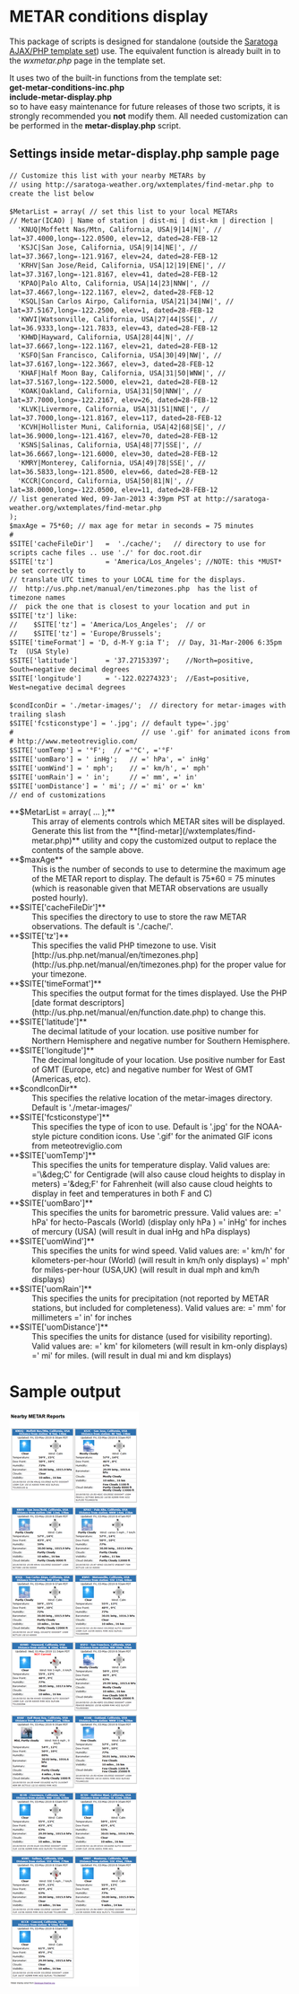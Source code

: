 # METAR conditions display

This package of scripts is designed for standalone (outside the [Saratoga AJAX/PHP template set](https://saratoga-weather.org/wxtemplates/index.php)) use. The equivalent function is already built in to the _wxmetar.php_ page in the template set.

It uses two of the built-in functions from the template set:  
  **get-metar-conditions-inc.php**  
  **include-metar-display.php**  
so to have easy maintenance for future releases of those two scripts, it is strongly recommended you **not** modify them. All needed customization can be performed in the **metar-display.php** script.

## Settings inside metar-display.php sample page

```
// Customize this list with your nearby METARs by
// using http://saratoga-weather.org/wxtemplates/find-metar.php to create the list below

$MetarList = array( // set this list to your local METARs
// Metar(ICAO) | Name of station | dist-mi | dist-km | direction |
  'KNUQ|Moffett Nas/Mtn, California, USA|9|14|N|', // lat=37.4000,long=-122.0500, elev=12, dated=28-FEB-12
  'KSJC|San Jose, California, USA|9|14|NE|', // lat=37.3667,long=-121.9167, elev=24, dated=28-FEB-12
  'KRHV|San Jose/Reid, California, USA|12|19|ENE|', // lat=37.3167,long=-121.8167, elev=41, dated=28-FEB-12
  'KPAO|Palo Alto, California, USA|14|23|NNW|', // lat=37.4667,long=-122.1167, elev=2, dated=28-FEB-12
  'KSQL|San Carlos Airpo, California, USA|21|34|NW|', // lat=37.5167,long=-122.2500, elev=1, dated=28-FEB-12
  'KWVI|Watsonville, California, USA|27|44|SSE|', // lat=36.9333,long=-121.7833, elev=43, dated=28-FEB-12
  'KHWD|Hayward, California, USA|28|44|N|', // lat=37.6667,long=-122.1167, elev=21, dated=28-FEB-12
  'KSFO|San Francisco, California, USA|30|49|NW|', // lat=37.6167,long=-122.3667, elev=3, dated=28-FEB-12
  'KHAF|Half Moon Bay, California, USA|31|50|WNW|', // lat=37.5167,long=-122.5000, elev=21, dated=28-FEB-12
  'KOAK|Oakland, California, USA|31|50|NNW|', // lat=37.7000,long=-122.2167, elev=26, dated=28-FEB-12
  'KLVK|Livermore, California, USA|31|51|NNE|', // lat=37.7000,long=-121.8167, elev=117, dated=28-FEB-12
  'KCVH|Hollister Muni, California, USA|42|68|SE|', // lat=36.9000,long=-121.4167, elev=70, dated=28-FEB-12
  'KSNS|Salinas, California, USA|48|77|SSE|', // lat=36.6667,long=-121.6000, elev=30, dated=28-FEB-12
  'KMRY|Monterey, California, USA|49|78|SSE|', // lat=36.5833,long=-121.8500, elev=66, dated=28-FEB-12
  'KCCR|Concord, California, USA|50|81|N|', // lat=38.0000,long=-122.0500, elev=11, dated=28-FEB-12
// list generated Wed, 09-Jan-2013 4:39pm PST at http://saratoga-weather.org/wxtemplates/find-metar.php
);
$maxAge = 75*60; // max age for metar in seconds = 75 minutes
#
$SITE['cacheFileDir']   =  './cache/';   // directory to use for scripts cache files .. use './' for doc.root.dir
$SITE['tz'] 			= 'America/Los_Angeles'; //NOTE: this *MUST* be set correctly to
// translate UTC times to your LOCAL time for the displays.
//  http://us.php.net/manual/en/timezones.php  has the list of timezone names
//  pick the one that is closest to your location and put in $SITE['tz'] like:
//    $SITE['tz'] = 'America/Los_Angeles';  // or
//    $SITE['tz'] = 'Europe/Brussels';
$SITE['timeFormat'] = 'D, d-M-Y g:ia T';  // Day, 31-Mar-2006 6:35pm Tz  (USA Style)
$SITE['latitude']		= '37.27153397';    //North=positive, South=negative decimal degrees
$SITE['longitude']		= '-122.02274323';  //East=positive, West=negative decimal degrees

$condIconDir = './metar-images/';  // directory for metar-images with trailing slash
$SITE['fcsticonstype'] = '.jpg'; // default type='.jpg'
#                                // use '.gif' for animated icons from # http://www.meteotreviglio.com/
$SITE['uomTemp'] = '°F';  // ='°C', ='°F'
$SITE['uomBaro'] = ' inHg';   // =' hPa', =' inHg'
$SITE['uomWind'] = ' mph';    // =' km/h', =' mph'
$SITE['uomRain'] = ' in';     // =' mm', =' in'
$SITE['uomDistance'] = ' mi'; // =' mi' or =' km'
// end of customizations
```
<dl>

<dt>**$MetarList = array( ... );**</dt>

<dd>This array of elements controls which METAR sites will be displayed. Generate this list from the **[find-metar](/wxtemplates/find-metar.php)** utility and copy the customized output to replace the contents of the sample above.</dd>

<dt>**$maxAge**</dt>

<dd>This is the number of seconds to use to determine the maximum age of the METAR report to display. The default is 75*60 = 75 minutes (which is reasonable given that METAR observations are usually posted hourly).</dd>

<dt>**$SITE['cacheFileDir']**</dt>

<dd>This specifies the directory to use to store the raw METAR observations. The default is './cache/'.</dd>

<dt>**$SITE['tz']**</dt>

<dd>This specifies the valid PHP timezone to use. Visit [http://us.php.net/manual/en/timezones.php](http://us.php.net/manual/en/timezones.php) for the proper value for your timezone.</dd>

<dt>**$SITE['timeFormat']**</dt>

<dd>This specifies the output format for the times displayed. Use the PHP [date format descriptors](http://us.php.net/manual/en/function.date.php) to change this.</dd>

<dt>**$SITE['latitude']**</dt>

<dd>The decimal latitude of your location. use positive number for Northern Hemisphere and negative number for Southern Hemisphere.</dd>

<dt>**$SITE['longitude']**</dt>

<dd>The decimal longitude of your location. Use positive number for East of GMT (Europe, etc) and negative number for West of GMT (Americas, etc).</dd>

<dt>**$condIconDir**</dt>

<dd>This specifies the relative location of the metar-images directory. Default is './metar-images/'</dd>

<dt>**$SITE['fcsticonstype']**</dt>

<dd>This specifies the type of icon to use. Default is '.jpg' for the NOAA-style picture condition icons. Use '.gif' for the animated GIF icons from meteotreviglio.com</dd>

<dt>**$SITE['uomTemp']**</dt>

<dd>This specifies the units for temperature display. Valid values are:  
='\&amp;deg;C' for Centigrade (will also cause cloud heights to display in meters)  
='&amp;deg;F' for Fahrenheit (will also cause cloud heights to display in feet and temperatures in both F and C)</dd>

<dt>**$SITE['uomBaro']**</dt>

<dd>This specifies the units for barometric pressure. Valid values are:  
=' hPa' for hecto-Pascals (World) (display only hPa )  
=' inHg' for inches of mercury (USA) (will result in dual inHg and hPa displays)</dd>

<dt>**$SITE['uomWind']**</dt>

<dd>This specifies the units for wind speed. Valid values are:  
=' km/h' for kilometers-per-hour (World) (will result in km/h only displays)  
=' mph' for miles-per-hour (USA,UK) (will result in dual mph and km/h displays)</dd>

<dt>**$SITE['uomRain']**</dt>

<dd>This specifies the units for precipitation (not reported by METAR stations, but included for completeness). Valid values are:  
=' mm' for millimeters  
=' in' for inches</dd>

<dt>**$SITE['uomDistance']**</dt>

<dd>This specifies the units for distance (used for visibility reporting). Valid values are:  
=' km' for kilometers (will result in km-only displays)  
=' mi' for miles. (will result in dual mi and km displays)</dd>

</dl>

# Sample output

<img src="sample-output.png" alt="Sample output">
